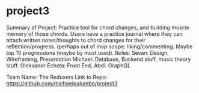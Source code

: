 # project3

Summary of Project: Practice tool for chord changes, and building muscle memory of those chords. Users have a practice journal where they can attach written notes/thoughts to chord changes for their reflection/progress. (perhaps out of mvp scope: liking/commenting. Maybe top 10 progressions (maybe by most used). 
Roles: 
Sevan: Design, Wireframing, Presentation
Michael: Database, Backend stuff, music theory stuff. 
Oleksandr
Echeta: Front End, 
Abdi: GraphQL

Team Name: The Reduxers
Link to Repo: https://github.com/michaelpalumbo/project3
